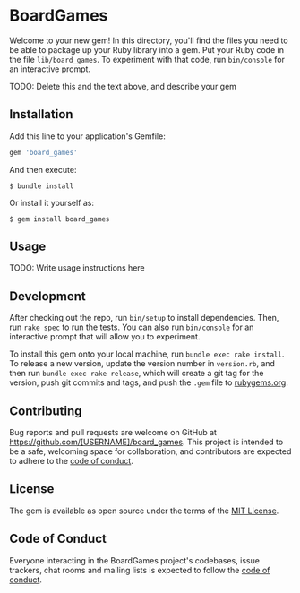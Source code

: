 # BoardGames

Welcome to your new gem! In this directory, you'll find the files you need to be able to package up your Ruby library into a gem. Put your Ruby code in the file `lib/board_games`. To experiment with that code, run `bin/console` for an interactive prompt.

TODO: Delete this and the text above, and describe your gem

## Installation

Add this line to your application's Gemfile:

```ruby
gem 'board_games'
```

And then execute:

    $ bundle install

Or install it yourself as:

    $ gem install board_games

## Usage

TODO: Write usage instructions here

## Development

After checking out the repo, run `bin/setup` to install dependencies. Then, run `rake spec` to run the tests. You can also run `bin/console` for an interactive prompt that will allow you to experiment.

To install this gem onto your local machine, run `bundle exec rake install`. To release a new version, update the version number in `version.rb`, and then run `bundle exec rake release`, which will create a git tag for the version, push git commits and tags, and push the `.gem` file to [rubygems.org](https://rubygems.org).

## Contributing

Bug reports and pull requests are welcome on GitHub at https://github.com/[USERNAME]/board_games. This project is intended to be a safe, welcoming space for collaboration, and contributors are expected to adhere to the [code of conduct](https://github.com/[USERNAME]/board_games/blob/master/CODE_OF_CONDUCT.md).


## License

The gem is available as open source under the terms of the [MIT License](https://opensource.org/licenses/MIT).

## Code of Conduct

Everyone interacting in the BoardGames project's codebases, issue trackers, chat rooms and mailing lists is expected to follow the [code of conduct](https://github.com/[USERNAME]/board_games/blob/master/CODE_OF_CONDUCT.md).
